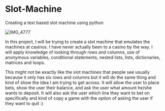# Slot-Machine
Creating a text based slot machine using python


![IMG_4777](https://github.com/larnelle15/Slot-Machine/assets/139686202/adb2ca31-fe22-4ae0-a7e4-2ea8b0ab27c4)

In this project, I will be trying to create a slot machine that emulates the machines at casinos. I have never actually been to a casino by the way. I will apply knowledge of looking through rows and columns, use of anonymous variables, conditional statements, nested lists, lists, dictionaries, matrices and loops.

This might not be exactly like the slot machines that people see usually because it only has six rows and columns but it will do the same thing and kind of show the idea I am trying to get across. It will allow the user to place bets, show the user their balance, and ask the user what amount he/she wants to deposit. It will also ask the user which line they want to bet on specifically and kind of copy a game with the option of asking the user if they want to quit :)
